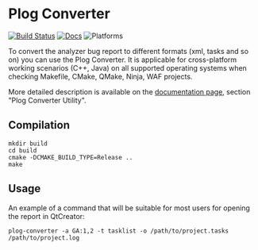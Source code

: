 Plog Converter
==============
[![Build Status](https://travis-ci.org/viva64/homebrew-pvs-studio.svg?branch=master)](https://travis-ci.org/viva64/plog-converter) [![Docs](	https://img.shields.io/readthedocs/pip.svg)](https://www.viva64.com/en/m/0036/) ![Platforms](https://img.shields.io/badge/platform-linux%20|%20macos-green)


To convert the analyzer bug report to different formats (xml, tasks and so on) you can use the Plog Converter.
It is applicable for cross-platform working scenarios (C++, Java) on all supported operating systems when checking Makefile, CMake, QMake, Ninja, WAF projects.

More detailed description is available on the [documentation page](https://www.viva64.com/en/m/0036/), section "Plog Converter Utility".

Compilation
--------------

```
mkdir build
cd build
cmake -DCMAKE_BUILD_TYPE=Release ..
make
```

Usage
-------------

An example of a command that will be suitable for most users for opening the report in QtCreator:

```
plog-converter -a GA:1,2 -t tasklist -o /path/to/project.tasks /path/to/project.log
```
